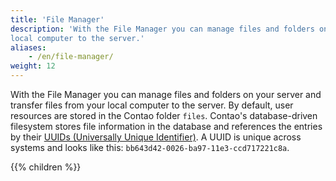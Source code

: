 ```yaml
---
title: 'File Manager'
description: 'With the File Manager you can manage files and folders on your server and transfer files from your 
local computer to the server.'
aliases:
    - /en/file-manager/
weight: 12
---
```


With the File Manager you can manage files and folders on your server and transfer files from your local computer to 
the server. By default, user resources are stored in the Contao folder `files`. Contao's database-driven filesystem 
stores file information in the database and references the entries by their 
[UUIDs (Universally Unique Identifier)](https://de.wikipedia.org/wiki/Universally_Unique_Identifier). A UUID is unique 
across systems and looks like this: `bb643d42-0026-ba97-11e3-ccd717221c8a`.

{{% children %}}

